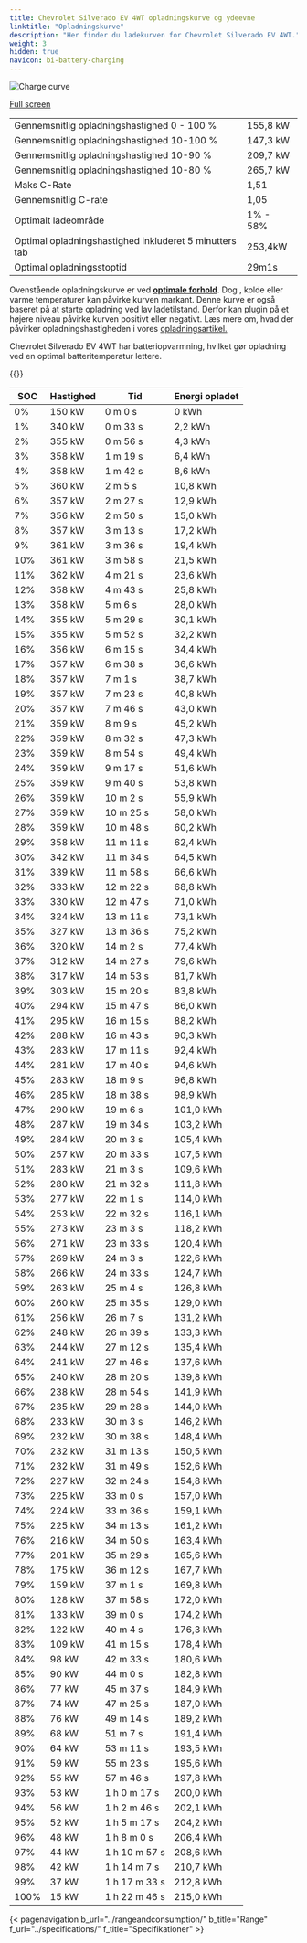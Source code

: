 ```yaml
---
title: Chevrolet Silverado EV 4WT opladningskurve og ydeevne
linktitle: "Opladningskurve"
description: "Her finder du ladekurven for Chevrolet Silverado EV 4WT."
weight: 3
hidden: true
navicon: bi-battery-charging
---
```

<!-- markdownlint-disable MD033 -->
<img src="/images/models/chevrolet/silverado_ev/silverado_ev_4wt/chargingcurve.svg" alt="Charge curve" class="img-fluid">

[Full screen](/images/models/chevrolet/silverado_ev/silverado_ev_4wt/chargingcurve.svg)


<table class="table table-striped border">
<tbody>
<tr>
<td>Gennemsnitlig opladningshastighed 0 - 100 %</td><td>155,8 kW</td>
</tr>
<tr>
<td>Gennemsnitlig opladningshastighed 10-100 %</td><td>147,3 kW</td>
</tr>
<tr>
<td>Gennemsnitlig opladningshastighed 10-90 %</td><td>209,7 kW</td>
</tr>
<tr>
<td>Gennemsnitlig opladningshastighed 10-80 %</td><td>265,7 kW</td>
</tr>
<tr>
<td>Maks C-Rate</td><td>1,51</td>
</tr>
<tr>
<td>Gennemsnitlig C-rate</td><td>1,05</td>
</tr>
<tr>
<td>Optimalt ladeområde</td><td>1% - 58%</td>
</tr>
<tr>
<td>Optimal opladningshastighed inkluderet 5 minutters tab</td><td>253,4kW</td>
</tr>
<tr>
<td>Optimal opladningsstoptid</td><td>29m1s</td>
</tr>
</tbody>
</table>


Ovenstående opladningskurve er ved **[optimale forhold](../../../../../technology/battery/charging/#temperatur)**. Dog , kolde eller varme temperaturer kan påvirke kurven markant. Denne kurve er også baseret på at starte opladning ved lav ladetilstand. Derfor kan plugin på et højere niveau påvirke kurven positivt eller negativt. Læs mere om, hvad der påvirker opladningshastigheden i vores [opladningsartikel.](../../../../../technology/battery/charging/)


Chevrolet Silverado EV 4WT har batteriopvarmning, hvilket gør opladning ved en optimal batteritemperatur lettere.


{{<evkxdisplayaddarticle />}}
<table class="table table-striped border">
<thead>
<tr><th>SOC</th><th>Hastighed</th><th>Tid</th><th>Energi opladet</th></tr>
</thead>
<tbody>
<tr>
<td>0%</td><td>150 kW</td><td> 0 m 0 s </td><td>0 kWh </td>
</tr>
<tr>
<td>1%</td><td>340 kW</td><td> 0 m 33 s </td><td>2,2 kWh </td>
</tr>
<tr>
<td>2%</td><td>355 kW</td><td> 0 m 56 s </td><td>4,3 kWh </td>
</tr>
<tr>
<td>3%</td><td>358 kW</td><td> 1 m 19 s </td><td>6,4 kWh </td>
</tr>
<tr>
<td>4%</td><td>358 kW</td><td> 1 m 42 s </td><td>8,6 kWh </td>
</tr>
<tr>
<td>5%</td><td>360 kW</td><td> 2 m 5 s </td><td>10,8 kWh </td>
</tr>
<tr>
<td>6%</td><td>357 kW</td><td> 2 m 27 s </td><td>12,9 kWh </td>
</tr>
<tr>
<td>7%</td><td>356 kW</td><td> 2 m 50 s </td><td>15,0 kWh </td>
</tr>
<tr>
<td>8%</td><td>357 kW</td><td> 3 m 13 s </td><td>17,2 kWh </td>
</tr>
<tr>
<td>9%</td><td>361 kW</td><td> 3 m 36 s </td><td>19,4 kWh </td>
</tr>
<tr>
<td>10%</td><td>361 kW</td><td> 3 m 58 s </td><td>21,5 kWh </td>
</tr>
<tr>
<td>11%</td><td>362 kW</td><td> 4 m 21 s </td><td>23,6 kWh </td>
</tr>
<tr>
<td>12%</td><td>358 kW</td><td> 4 m 43 s </td><td>25,8 kWh </td>
</tr>
<tr>
<td>13%</td><td>358 kW</td><td> 5 m 6 s </td><td>28,0 kWh </td>
</tr>
<tr>
<td>14%</td><td>355 kW</td><td> 5 m 29 s </td><td>30,1 kWh </td>
</tr>
<tr>
<td>15%</td><td>355 kW</td><td> 5 m 52 s </td><td>32,2 kWh </td>
</tr>
<tr>
<td>16%</td><td>356 kW</td><td> 6 m 15 s </td><td>34,4 kWh </td>
</tr>
<tr>
<td>17%</td><td>357 kW</td><td> 6 m 38 s </td><td>36,6 kWh </td>
</tr>
<tr>
<td>18%</td><td>357 kW</td><td> 7 m 1 s </td><td>38,7 kWh </td>
</tr>
<tr>
<td>19%</td><td>357 kW</td><td> 7 m 23 s </td><td>40,8 kWh </td>
</tr>
<tr>
<td>20%</td><td>357 kW</td><td> 7 m 46 s </td><td>43,0 kWh </td>
</tr>
<tr>
<td>21%</td><td>359 kW</td><td> 8 m 9 s </td><td>45,2 kWh </td>
</tr>
<tr>
<td>22%</td><td>359 kW</td><td> 8 m 32 s </td><td>47,3 kWh </td>
</tr>
<tr>
<td>23%</td><td>359 kW</td><td> 8 m 54 s </td><td>49,4 kWh </td>
</tr>
<tr>
<td>24%</td><td>359 kW</td><td> 9 m 17 s </td><td>51,6 kWh </td>
</tr>
<tr>
<td>25%</td><td>359 kW</td><td> 9 m 40 s </td><td>53,8 kWh </td>
</tr>
<tr>
<td>26%</td><td>359 kW</td><td> 10 m 2 s </td><td>55,9 kWh </td>
</tr>
<tr>
<td>27%</td><td>359 kW</td><td> 10 m 25 s </td><td>58,0 kWh </td>
</tr>
<tr>
<td>28%</td><td>359 kW</td><td> 10 m 48 s </td><td>60,2 kWh </td>
</tr>
<tr>
<td>29%</td><td>358 kW</td><td> 11 m 11 s </td><td>62,4 kWh </td>
</tr>
<tr>
<td>30%</td><td>342 kW</td><td> 11 m 34 s </td><td>64,5 kWh </td>
</tr>
<tr>
<td>31%</td><td>339 kW</td><td> 11 m 58 s </td><td>66,6 kWh </td>
</tr>
<tr>
<td>32%</td><td>333 kW</td><td> 12 m 22 s </td><td>68,8 kWh </td>
</tr>
<tr>
<td>33%</td><td>330 kW</td><td> 12 m 47 s </td><td>71,0 kWh </td>
</tr>
<tr>
<td>34%</td><td>324 kW</td><td> 13 m 11 s </td><td>73,1 kWh </td>
</tr>
<tr>
<td>35%</td><td>327 kW</td><td> 13 m 36 s </td><td>75,2 kWh </td>
</tr>
<tr>
<td>36%</td><td>320 kW</td><td> 14 m 2 s </td><td>77,4 kWh </td>
</tr>
<tr>
<td>37%</td><td>312 kW</td><td> 14 m 27 s </td><td>79,6 kWh </td>
</tr>
<tr>
<td>38%</td><td>317 kW</td><td> 14 m 53 s </td><td>81,7 kWh </td>
</tr>
<tr>
<td>39%</td><td>303 kW</td><td> 15 m 20 s </td><td>83,8 kWh </td>
</tr>
<tr>
<td>40%</td><td>294 kW</td><td> 15 m 47 s </td><td>86,0 kWh </td>
</tr>
<tr>
<td>41%</td><td>295 kW</td><td> 16 m 15 s </td><td>88,2 kWh </td>
</tr>
<tr>
<td>42%</td><td>288 kW</td><td> 16 m 43 s </td><td>90,3 kWh </td>
</tr>
<tr>
<td>43%</td><td>283 kW</td><td> 17 m 11 s </td><td>92,4 kWh </td>
</tr>
<tr>
<td>44%</td><td>281 kW</td><td> 17 m 40 s </td><td>94,6 kWh </td>
</tr>
<tr>
<td>45%</td><td>283 kW</td><td> 18 m 9 s </td><td>96,8 kWh </td>
</tr>
<tr>
<td>46%</td><td>285 kW</td><td> 18 m 38 s </td><td>98,9 kWh </td>
</tr>
<tr>
<td>47%</td><td>290 kW</td><td> 19 m 6 s </td><td>101,0 kWh </td>
</tr>
<tr>
<td>48%</td><td>287 kW</td><td> 19 m 34 s </td><td>103,2 kWh </td>
</tr>
<tr>
<td>49%</td><td>284 kW</td><td> 20 m 3 s </td><td>105,4 kWh </td>
</tr>
<tr>
<td>50%</td><td>257 kW</td><td> 20 m 33 s </td><td>107,5 kWh </td>
</tr>
<tr>
<td>51%</td><td>283 kW</td><td> 21 m 3 s </td><td>109,6 kWh </td>
</tr>
<tr>
<td>52%</td><td>280 kW</td><td> 21 m 32 s </td><td>111,8 kWh </td>
</tr>
<tr>
<td>53%</td><td>277 kW</td><td> 22 m 1 s </td><td>114,0 kWh </td>
</tr>
<tr>
<td>54%</td><td>253 kW</td><td> 22 m 32 s </td><td>116,1 kWh </td>
</tr>
<tr>
<td>55%</td><td>273 kW</td><td> 23 m 3 s </td><td>118,2 kWh </td>
</tr>
<tr>
<td>56%</td><td>271 kW</td><td> 23 m 33 s </td><td>120,4 kWh </td>
</tr>
<tr>
<td>57%</td><td>269 kW</td><td> 24 m 3 s </td><td>122,6 kWh </td>
</tr>
<tr>
<td>58%</td><td>266 kW</td><td> 24 m 33 s </td><td>124,7 kWh </td>
</tr>
<tr>
<td>59%</td><td>263 kW</td><td> 25 m 4 s </td><td>126,8 kWh </td>
</tr>
<tr>
<td>60%</td><td>260 kW</td><td> 25 m 35 s </td><td>129,0 kWh </td>
</tr>
<tr>
<td>61%</td><td>256 kW</td><td> 26 m 7 s </td><td>131,2 kWh </td>
</tr>
<tr>
<td>62%</td><td>248 kW</td><td> 26 m 39 s </td><td>133,3 kWh </td>
</tr>
<tr>
<td>63%</td><td>244 kW</td><td> 27 m 12 s </td><td>135,4 kWh </td>
</tr>
<tr>
<td>64%</td><td>241 kW</td><td> 27 m 46 s </td><td>137,6 kWh </td>
</tr>
<tr>
<td>65%</td><td>240 kW</td><td> 28 m 20 s </td><td>139,8 kWh </td>
</tr>
<tr>
<td>66%</td><td>238 kW</td><td> 28 m 54 s </td><td>141,9 kWh </td>
</tr>
<tr>
<td>67%</td><td>235 kW</td><td> 29 m 28 s </td><td>144,0 kWh </td>
</tr>
<tr>
<td>68%</td><td>233 kW</td><td> 30 m 3 s </td><td>146,2 kWh </td>
</tr>
<tr>
<td>69%</td><td>232 kW</td><td> 30 m 38 s </td><td>148,4 kWh </td>
</tr>
<tr>
<td>70%</td><td>232 kW</td><td> 31 m 13 s </td><td>150,5 kWh </td>
</tr>
<tr>
<td>71%</td><td>232 kW</td><td> 31 m 49 s </td><td>152,6 kWh </td>
</tr>
<tr>
<td>72%</td><td>227 kW</td><td> 32 m 24 s </td><td>154,8 kWh </td>
</tr>
<tr>
<td>73%</td><td>225 kW</td><td> 33 m 0 s </td><td>157,0 kWh </td>
</tr>
<tr>
<td>74%</td><td>224 kW</td><td> 33 m 36 s </td><td>159,1 kWh </td>
</tr>
<tr>
<td>75%</td><td>225 kW</td><td> 34 m 13 s </td><td>161,2 kWh </td>
</tr>
<tr>
<td>76%</td><td>216 kW</td><td> 34 m 50 s </td><td>163,4 kWh </td>
</tr>
<tr>
<td>77%</td><td>201 kW</td><td> 35 m 29 s </td><td>165,6 kWh </td>
</tr>
<tr>
<td>78%</td><td>175 kW</td><td> 36 m 12 s </td><td>167,7 kWh </td>
</tr>
<tr>
<td>79%</td><td>159 kW</td><td> 37 m 1 s </td><td>169,8 kWh </td>
</tr>
<tr>
<td>80%</td><td>128 kW</td><td> 37 m 58 s </td><td>172,0 kWh </td>
</tr>
<tr>
<td>81%</td><td>133 kW</td><td> 39 m 0 s </td><td>174,2 kWh </td>
</tr>
<tr>
<td>82%</td><td>122 kW</td><td> 40 m 4 s </td><td>176,3 kWh </td>
</tr>
<tr>
<td>83%</td><td>109 kW</td><td> 41 m 15 s </td><td>178,4 kWh </td>
</tr>
<tr>
<td>84%</td><td>98 kW</td><td> 42 m 33 s </td><td>180,6 kWh </td>
</tr>
<tr>
<td>85%</td><td>90 kW</td><td> 44 m 0 s </td><td>182,8 kWh </td>
</tr>
<tr>
<td>86%</td><td>77 kW</td><td> 45 m 37 s </td><td>184,9 kWh </td>
</tr>
<tr>
<td>87%</td><td>74 kW</td><td> 47 m 25 s </td><td>187,0 kWh </td>
</tr>
<tr>
<td>88%</td><td>76 kW</td><td> 49 m 14 s </td><td>189,2 kWh </td>
</tr>
<tr>
<td>89%</td><td>68 kW</td><td> 51 m 7 s </td><td>191,4 kWh </td>
</tr>
<tr>
<td>90%</td><td>64 kW</td><td> 53 m 11 s </td><td>193,5 kWh </td>
</tr>
<tr>
<td>91%</td><td>59 kW</td><td> 55 m 23 s </td><td>195,6 kWh </td>
</tr>
<tr>
<td>92%</td><td>55 kW</td><td> 57 m 46 s </td><td>197,8 kWh </td>
</tr>
<tr>
<td>93%</td><td>53 kW</td><td>1 h 0 m 17 s </td><td>200,0 kWh </td>
</tr>
<tr>
<td>94%</td><td>56 kW</td><td>1 h 2 m 46 s </td><td>202,1 kWh </td>
</tr>
<tr>
<td>95%</td><td>52 kW</td><td>1 h 5 m 17 s </td><td>204,2 kWh </td>
</tr>
<tr>
<td>96%</td><td>48 kW</td><td>1 h 8 m 0 s </td><td>206,4 kWh </td>
</tr>
<tr>
<td>97%</td><td>44 kW</td><td>1 h 10 m 57 s </td><td>208,6 kWh </td>
</tr>
<tr>
<td>98%</td><td>42 kW</td><td>1 h 14 m 7 s </td><td>210,7 kWh </td>
</tr>
<tr>
<td>99%</td><td>37 kW</td><td>1 h 17 m 33 s </td><td>212,8 kWh </td>
</tr>
<tr>
<td>100%</td><td>15 kW</td><td>1 h 22 m 46 s </td><td>215,0 kWh </td>
</tr>
</tbody>
</table>


{< pagenavigation b_url="../rangeandconsumption/" b_title="Range" f_url="../specifications/" f_title="Specifikationer" >}
